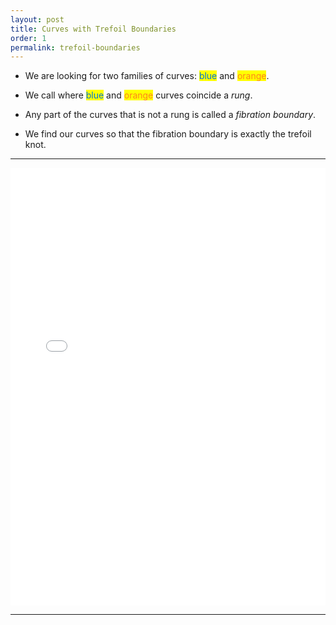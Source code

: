 ```yaml
---
layout: post
title: Curves with Trefoil Boundaries
order: 1
permalink: trefoil-boundaries
---
```


* We are looking for two families of curves: <mark style="color:#0074D9">blue</mark> and <mark style="color:#FF851B">orange</mark>.

* We call where <mark style="color:#0074D9">blue</mark> and <mark style="color:#FF851B">orange</mark> curves coincide a *rung*.

* Any part of the curves that is not a rung is called a *fibration boundary*.

* We find our curves so that the fibration boundary is exactly the trefoil knot.

<hr>
<iframe src="{{site.baseurl}}/visuals/piecewisetime.html" width="100%" height="700px" seamless frameBorder="0" scrolling="no"></iframe>
<hr>
